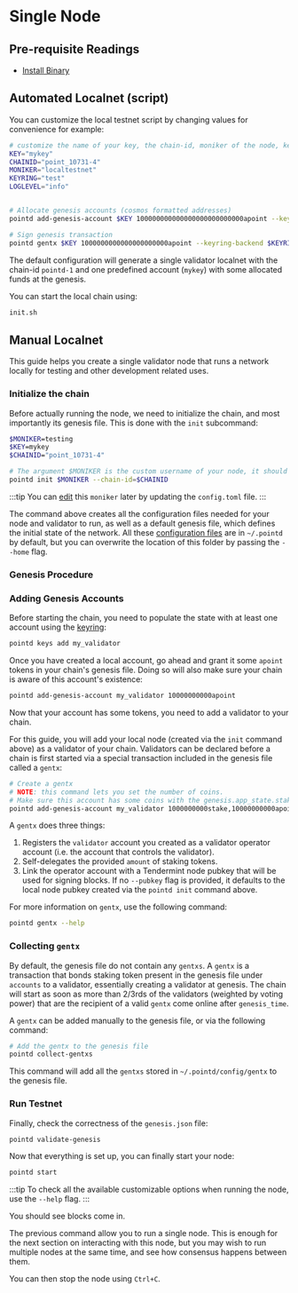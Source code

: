 <!--
order: 1
-->

# Single Node

## Pre-requisite Readings

- [Install Binary](./../../validators/quickstart/installation)

## Automated Localnet (script)

You can customize the local testnet script by changing values for convenience for example:

```bash
# customize the name of your key, the chain-id, moniker of the node, keyring backend, and log level
KEY="mykey"
CHAINID="point_10731-4"
MONIKER="localtestnet"
KEYRING="test"
LOGLEVEL="info"


# Allocate genesis accounts (cosmos formatted addresses)
pointd add-genesis-account $KEY 100000000000000000000000000apoint --keyring-backend $KEYRING

# Sign genesis transaction
pointd gentx $KEY 1000000000000000000000apoint --keyring-backend $KEYRING --chain-id $CHAINID
```

The default configuration will generate a single validator localnet with the chain-id
`pointd-1` and one predefined account (`mykey`) with some allocated funds at the genesis.

You can start the local chain using:

```bash
init.sh
```

## Manual Localnet

This guide helps you create a single validator node that runs a network locally for testing and other development related uses.

### Initialize the chain

Before actually running the node, we need to initialize the chain, and most importantly its genesis file. This is done with the `init` subcommand:

```bash
$MONIKER=testing
$KEY=mykey
$CHAINID="point_10731-4"

# The argument $MONIKER is the custom username of your node, it should be human-readable.
pointd init $MONIKER --chain-id=$CHAINID
```

:::tip
You can [edit](./../../validators/quickstart/binary#configuring-the-node) this `moniker` later by updating the `config.toml` file.
:::

The command above creates all the configuration files needed for your node and validator to run, as well as a default genesis file, which defines the initial state of the network. All these [configuration files](./../../validators/quickstart/binary.md#configuring-the-node) are in `~/.pointd` by default, but you can overwrite the location of this folder by passing the `--home` flag.

### Genesis Procedure

### Adding Genesis Accounts

Before starting the chain, you need to populate the state with at least one account using the [keyring](./../../users/keys/keyring.md):

```bash
pointd keys add my_validator
```

Once you have created a local account, go ahead and grant it some `apoint` tokens in your chain's genesis file. Doing so will also make sure your chain is aware of this account's existence:

```bash
pointd add-genesis-account my_validator 10000000000apoint
```

Now that your account has some tokens, you need to add a validator to your chain.

 For this guide, you will add your local node (created via the `init` command above) as a validator of your chain. Validators can be declared before a chain is first started via a special transaction included in the genesis file called a `gentx`:

```bash
# Create a gentx
# NOTE: this command lets you set the number of coins.
# Make sure this account has some coins with the genesis.app_state.staking.params.bond_denom denom
pointd add-genesis-account my_validator 1000000000stake,10000000000apoint
```

A `gentx` does three things:

1. Registers the `validator` account you created as a validator operator account (i.e. the account that controls the validator).
2. Self-delegates the provided `amount` of staking tokens.
3. Link the operator account with a Tendermint node pubkey that will be used for signing blocks. If no `--pubkey` flag is provided, it defaults to the local node pubkey created via the `pointd init` command above.

For more information on `gentx`, use the following command:

```bash
pointd gentx --help
```

### Collecting `gentx`

By default, the genesis file do not contain any `gentxs`. A `gentx` is a transaction that bonds
staking token present in the genesis file under `accounts` to a validator, essentially creating a
validator at genesis. The chain will start as soon as more than 2/3rds of the validators (weighted
by voting power) that are the recipient of a valid `gentx` come online after `genesis_time`.

A `gentx` can be added manually to the genesis file, or via the following command:

```bash
# Add the gentx to the genesis file
pointd collect-gentxs
```

This command will add all the `gentxs` stored in `~/.pointd/config/gentx` to the genesis file.

### Run Testnet

Finally, check the correctness of the `genesis.json` file:

```bash
pointd validate-genesis
```

Now that everything is set up, you can finally start your node:

```bash
pointd start
```

:::tip
To check all the available customizable options when running the node, use the `--help` flag.
:::

You should see blocks come in.

The previous command allow you to run a single node. This is enough for the next section on interacting with this node, but you may wish to run multiple nodes at the same time, and see how consensus happens between them.

You can then stop the node using `Ctrl+C`.

